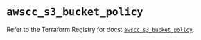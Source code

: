 # `awscc_s3_bucket_policy`

Refer to the Terraform Registry for docs: [`awscc_s3_bucket_policy`](https://registry.terraform.io/providers/hashicorp/awscc/0.70.0/docs/resources/s3_bucket_policy).
